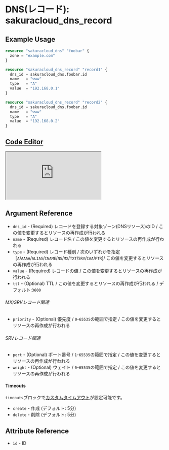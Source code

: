 # DNS(レコード): sakuracloud_dns_record

## Example Usage

```tf
resource "sakuracloud_dns" "foobar" {
  zone = "example.com"
}

resource "sakuracloud_dns_record" "record1" {
  dns_id = sakuracloud_dns.foobar.id
  name   = "www"
  type   = "A"
  value  = "192.168.0.1"
}

resource "sakuracloud_dns_record" "record2" {
  dns_id = sakuracloud_dns.foobar.id
  name   = "www"
  type   = "A"
  value  = "192.168.0.2"
}
```

<div class="editor">

<h2><a href="https://zouen-alpha.usacloud.jp/#resource/dns_record" target="_blank" rel="noopener noreferrer">Code Editor</a></h2>

<iframe src="https://zouen-alpha.usacloud.jp/#resource/dns_record"></iframe>

</div>


## Argument Reference

* `dns_id` - (Required) レコードを登録する対象ゾーン(DNSリソース)のID / この値を変更するとリソースの再作成が行われる
* `name` - (Required) レコード名 / この値を変更するとリソースの再作成が行われる
* `type` - (Required) レコード種別 / 次のいずれかを指定［`A`/`AAAA`/`ALIAS`/`CNAME`/`NS`/`MX`/`TXT`/`SRV`/`CAA`/`PTR`]/ この値を変更するとリソースの再作成が行われる
* `value` - (Required) レコードの値 / この値を変更するとリソースの再作成が行われる
* `ttl` - (Optional) TTL / この値を変更するとリソースの再作成が行われる / デフォルト:`3600`

###### MX/SRVレコード関連

* `priority` - (Optional) 優先度 / `0`-`65535`の範囲で指定 / この値を変更するとリソースの再作成が行われる

###### SRVレコード関連

* `port` - (Optional) ポート番号 / `1`-`65535`の範囲で指定 / この値を変更するとリソースの再作成が行われる
* `weight` - (Optional) ウェイト / `0`-`65535`の範囲で指定 / この値を変更するとリソースの再作成が行われる

#### Timeouts

`timeouts`ブロックで[カスタムタイムアウト](https://www.terraform.io/docs/configuration/resources.html#operation-timeouts)が設定可能です。  

* `create` - 作成 (デフォルト: 5分)
* `delete` - 削除 (デフォルト: 5分)

## Attribute Reference

* `id` - ID

